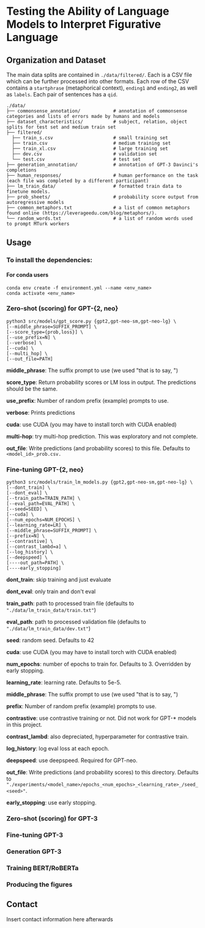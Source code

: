# Testing the Ability of Language Models to Interpret Figurative Language

## Organization and Dataset
The main data splits are contained in `./data/filtered/`. Each is a CSV file which can be further processed into other formats. Each row of the CSV contains a `startphrase` (metaphorical context), `ending1` and `ending2`, as well as `labels`. Each pair of sentences has a `qid`.

```
./data/
├── commonsense_annotation/            # annotation of commonsense categories and lists of errors made by humans and models
├── dataset_characteristics/           # subject, relation, object splits for test set and medium train set        
├── filtered/
  ├── train_s.csv                      # small training set
  ├── train.csv                        # medium training set
  ├── train_xl.csv                     # large training set
  ├── dev.csv                          # validation set
  └── test.csv                         # test set
├── generation_annotation/             # annotation of GPT-3 Davinci's completions
├── human_responses/                   # human performance on the task (each file was completed by a different participant)
├── lm_train_data/                     # formatted train data to finetune models.    
├── prob_sheets/                       # probability score output from autoregressive models
├── common_metaphors.txt               # a list of common metaphors found online (https://leverageedu.com/blog/metaphors/).
└── random_words.txt                   # a list of random words used to prompt MTurk workers

```
## Usage
### To install the dependencies:

#### For conda users
```
conda env create -f environment.yml --name <env_name>
conda activate <env_name>
```

### Zero-shot (scoring) for GPT-{2, neo}
```
python3 src/models/gpt_score.py {gpt2,gpt-neo-sm,gpt-neo-lg} \
[--middle_phrase=SUFFIX_PROMPT] \
[--score_type={prob,loss}] \
[--use_prefix=N] \
[--verbose] \
[--cuda] \
[--multi_hop] \
[--out_file=PATH]
```
**middle_phrase**: The suffix prompt to use (we used "that is to say, ")

**score_type**: Return probability scores or LM loss in output. The predictions should be the same.

**use_prefix**: Number of random prefix (example) prompts to use.

**verbose**: Prints predictions 

**cuda**: use CUDA (you may have to install torch with CUDA enabled)

**multi-hop**: try multi-hop prediction. This was exploratory and not complete.

**out_file**: Write predictions (and probability scores) to this file. Defaults to `<model_id>_prob.csv.`

### Fine-tuning GPT-{2, neo}
```
python3 src/models/train_lm_models.py {gpt2,gpt-neo-sm,gpt-neo-lg} \
[--dont_train] \
[--dont_eval] \
[--train_path=TRAIN_PATH] \
[--eval_path=EVAL_PATH] \
[--seed=SEED] \
[--cuda] \
[--num_epochs=NUM_EPOCHS] \
[--learning_rate=LR] \
[--middle_phrase=SUFFIX_PROMPT] \
[--prefix=N] \
[--contrastive] \
[--contrast_lambd=a] \
[--log_history] \
[--deepspeed] \
[----out_path=PATH] \
[----early_stopping]
```

**dont_train**: skip training and just evaluate

**dont_eval**: only train and don't eval

**train_path**: path to processed train file (defaults to `"./data/lm_train_data/train.txt"`)

**eval_path**: path to processed validation file (defaults to `"./data/lm_train_data/dev.txt"`)

**seed**: random seed. Defaults to 42

**cuda**: use CUDA (you may have to install torch with CUDA enabled)

**num_epochs**: number of epochs to train for. Defaults to 3. Overridden by early stopping.

**learning_rate**: learning rate. Defaults to 5e-5.

**middle_phrase**: The suffix prompt to use (we used "that is to say, ")

**prefix**: Number of random prefix (example) prompts to use.

**contrastive**: use contrastive training or not. Did not work for GPT-* models in this project.

**contrast_lambd**: also depreciated, hyperparameter for contrastive train.

**log_history**: log eval loss at each epoch.

**deepspeed**: use deepspeed. Required for GPT-neo.

**out_file**: Write predictions (and probability scores) to this directory. Defaults to `"./experiments/<model_name>/epochs_<num_epochs>_<learning_rate>_/seed_<seed>"`.

**early_stopping**: use early stopping.


### Zero-shot (scoring) for GPT-3

### Fine-tuning GPT-3

### Generation GPT-3

### Training BERT/RoBERTa

### Producing the figures

## Contact 

Insert contact information here afterwards
